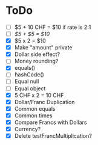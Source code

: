 # ToDo

- [ ] $5 + 10 CHF = $10 if rate is 2:1 
- [ ] *$5 + $5 = $10*
- [x] $5 x 2 = $10
- [x] Make "amount" private
- [x] Dollar side effect?
- [ ] Money rounding?
- [x] equals()
- [ ] hashCode()
- [ ] Equal null
- [ ] Equal object
- [x] 5 CHF x 2 = 10 CHF
- [x] Dollar/Franc Duplication
- [x] Common equals
- [x] Common times
- [x] Compare Francs with Dollars
- [x] Currency?
- [x] Delete testFrancMultiplication?
